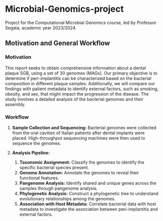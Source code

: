 # Microbial-Genomics-project
Project for the Computational Microbial Genomics course, led by Professor Segata, academic year 2023/2024.
## Motivation and General Workflow

### Motivation
This report seeks to obtain comprehensive information about a dental plaque SGB, using a set of 30 genomes (MAGs). Our primary objective is to determine if peri-implantitis can be characterized based on the bacterial composition in different plaque samples. Additionally, we will compare our findings with patient metadata to identify external factors, such as smoking, obesity, and sex, that might impact the progression of the disease. The study involves a detailed analysis of the bacterial genomes and their assembly.

### Workflow
1. **Sample Collection and Sequencing:** Bacterial genomes were collected from the oral cavities of Italian patients after dental implants were placed. High-throughput sequencing machines were then used to sequence the genomes.

2. **Analysis Pipeline:**
   1. **Taxonomic Assignment:** Classify the genomes to identify the specific bacterial species present.
   2. **Genome Annotation:** Annotate the genomes to reveal their functional features.
   3. **Pangenome Analysis:** Identify shared and unique genes across the samples through pangenome analysis.
   4. **Phylogenetic Analysis:** Construct a phylogenetic tree to understand evolutionary relationships among the genomes.
   5. **Association with Host Metadata:** Correlate bacterial data with host metadata to investigate the association between peri-implantitis and external factors.
